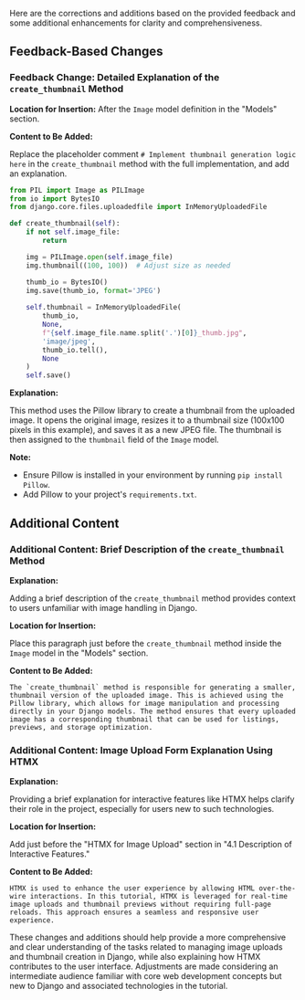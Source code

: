 Here are the corrections and additions based on the provided feedback and some additional enhancements for clarity and comprehensiveness.

## Feedback-Based Changes

### Feedback Change: Detailed Explanation of the `create_thumbnail` Method

**Location for Insertion:**
After the `Image` model definition in the "Models" section.

**Content to Be Added:**

Replace the placeholder comment `# Implement thumbnail generation logic here` in the `create_thumbnail` method with the full implementation, and add an explanation.

```python
from PIL import Image as PILImage
from io import BytesIO
from django.core.files.uploadedfile import InMemoryUploadedFile

def create_thumbnail(self):
    if not self.image_file:
        return

    img = PILImage.open(self.image_file)
    img.thumbnail((100, 100))  # Adjust size as needed

    thumb_io = BytesIO()
    img.save(thumb_io, format='JPEG')
    
    self.thumbnail = InMemoryUploadedFile(
        thumb_io,
        None,
        f"{self.image_file.name.split('.')[0]}_thumb.jpg",
        'image/jpeg',
        thumb_io.tell(),
        None
    )
    self.save()
```

**Explanation:**

This method uses the Pillow library to create a thumbnail from the uploaded image. It opens the original image, resizes it to a thumbnail size (100x100 pixels in this example), and saves it as a new JPEG file. The thumbnail is then assigned to the `thumbnail` field of the `Image` model.

**Note:**

- Ensure Pillow is installed in your environment by running `pip install Pillow`.
- Add Pillow to your project's `requirements.txt`.

## Additional Content

### Additional Content: Brief Description of the `create_thumbnail` Method

**Explanation:**

Adding a brief description of the `create_thumbnail` method provides context to users unfamiliar with image handling in Django.

**Location for Insertion:**

Place this paragraph just before the `create_thumbnail` method inside the `Image` model in the "Models" section.

**Content to Be Added:**

```plaintext
The `create_thumbnail` method is responsible for generating a smaller, thumbnail version of the uploaded image. This is achieved using the Pillow library, which allows for image manipulation and processing directly in your Django models. The method ensures that every uploaded image has a corresponding thumbnail that can be used for listings, previews, and storage optimization.
```

### Additional Content: Image Upload Form Explanation Using HTMX

**Explanation:**

Providing a brief explanation for interactive features like HTMX helps clarify their role in the project, especially for users new to such technologies.

**Location for Insertion:**

Add just before the "HTMX for Image Upload" section in "4.1 Description of Interactive Features."

**Content to Be Added:**

```plaintext
HTMX is used to enhance the user experience by allowing HTML over-the-wire interactions. In this tutorial, HTMX is leveraged for real-time image uploads and thumbnail previews without requiring full-page reloads. This approach ensures a seamless and responsive user experience.
```

These changes and additions should help provide a more comprehensive and clear understanding of the tasks related to managing image uploads and thumbnail creation in Django, while also explaining how HTMX contributes to the user interface. Adjustments are made considering an intermediate audience familiar with core web development concepts but new to Django and associated technologies in the tutorial.